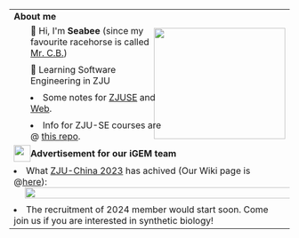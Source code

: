 <table>
  <tr>
    <td colspan="2">
      <div><b>About me</b></div>
    </td>
  </tr>
  <tr>
    <td width="50%">
      <div
        style="width: 100%; display: flex; flex-direction: column; justify-content: space-between; align-items: flex-start; gap: 10px; padding-left: 30px;">
        <div>👋 Hi, I'm <b>Seabee</b> (since my favourite racehorse is called <a href="https://ja.wikipedia.org/wiki/%E3%83%9F%E3%82%B9%E3%82%BF%E3%83%BC%E3%82%B7%E3%83%BC%E3%83%93%E3%83%BC">Mr. C.B.</a>)</div>
        <div>📖 Learning Software Engineering in ZJU</div>
        <li>Some notes for <a href="https://www.yuque.com/anishuoshimo/estifw?#">ZJUSE</a> and <a
            href="https://triplepiers.github.io/Notes_Collection/">Web</a>.</li>
        <li>Info for ZJU-SE courses are @ <a href="https://github.com/triplepiers/Mad-at-ZJUSE">this repo</a>.</li>
      </div>
    </td>
    <td width="50%">
      <img
        src="https://github-readme-stats.vercel.app/api/top-langs/?username=triplepiers&hide_border=true&layout=compact&show_icons=true&theme=swift&count_private=true"
        align="left" style="width: 100%; height: 200px;" />
    </td>
  </tr>
  <tr>
    <td colspan="2">
      <div style="display:flex;align-items:center;"><img src="https://static.igem.wiki/teams/4628/wiki/icon.svg"
          style="width:30px;height:30px;object-fit:contain;" /><b>Advertisement for our iGEM team</b></div>
    </td>
  </tr>
  <tr>
    <td colspan="2">
      <li>What <a href="https://mp.weixin.qq.com/s/lsGOtzBY5XQWMQcOE7ttUg">ZJU-China 2023</a> has achived (Our
        Wiki page is @<a href="https://2023.igem.wiki/zju-china/">here</a>):
      </li>
      <div>
        <a href="https://jamboree.igem.org/2023/results#finalists" >
          <img src="https://img1.imgtp.com/2023/11/06/8TdUd8xt.png" style="width:100%; padding:0 20px;" />
        </a>
      </div>
      <li style="padding-top:10px;">The recruitment of 2024 member would start soon. Come
        join us if you are interested in synthetic biology!
      </li>
    </td>
  </tr>
</table>
